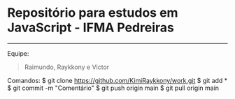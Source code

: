 # Repositório para estudos em JavaScript - IFMA Pedreiras
---
Equipe:
> Raimundo, Raykkony e Victor

Comandos:
$ git clone https://github.com/KimiRaykkony/work.git
$ git add *
$ git commit -m "Comentário"
$ git push origin main
$ git pull origin main